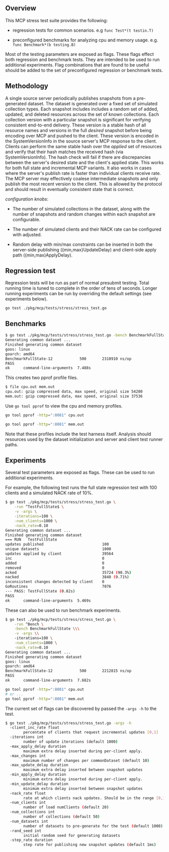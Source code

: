 ## Overview

This MCP stress test suite provides the following:

- regression tests for common scenarios. e.g `func Test*(t testin.T)`
    
- preconfigured benchmarks for analyzing cpu and memory usage. e.g. `func Benchmark*(b testing.B)`  

Most of the testing parameters are exposed as flags. These flags effect 
both regression and benchmark tests. They are intended to be used to run
additional experiments. Flag combinations that are found to be useful should
be added to the set of preconfigured regression or benchmark tests. 

## Methodology

A single source server periodically publishes snapshots from a pre-generated 
dataset. The dataset is generated over a fixed set of simulated collection types. 
Each snapshot includes includes a random set of added, updated, and deleted 
resources across the set of known collections. Each collection version with a 
particular snapshot is significant for verifying consistent end-to-end delivery. 
These version is a stable hash of all resource names and versions in the full 
_desired_ snapshot before being encoding over MCP and pushed to the client. These 
version is encoded in the SystemVersionInfo in the source server's MCP response to 
the client. Clients can perform the same stable hash over the _applied_ set of 
resources and verify that their hash matches the received hash (via SystemVersionInfo).
The hash check will fail if there are discrepancies between the server's desired state 
and the client's applied state. This works for both full state and incremental MCP variants. 
It also works in cases where the server's publish rate is faster than individual clients 
receive rate. The MCP server may effectively coalese intermediate snapshots and only publish
the most recent version to the client. This is allowed by the protocol and should result
in eventually consistent state that is correct.      

_configuration knobs_:

- The number of simulated collections in the dataset, along with the number of snapshots and 
random changes within each snapshot are configurable.

- The number of simulated clients and their NACK rate can be configured with adjusted.

- Random delay with min/max constraints can be inserted in both the server-side publishing 
({min,max}UpdateDelay) and client-side apply path ({min,max)ApplyDelay).

## Regression test

Regression tests will be run as part of normal presubmit testing. Total running time is tuned to complete 
in the order of tens of seconds. Longer running experiments can be run by overriding the default settings 
(see experiments below).

```golang
go test ./pkg/mcp/tests/stress/stress_test.go
```

## Benchmarks

```bash
$ go test ./pkg/mcp/tests/stress/stress_test.go -bench BenchmarkFullState -run ^Bench -cpuprofile cpu.out -memprofile mem.out
Generating common dataset ...
Finished generating common dataset
goos: linux
goarch: amd64
BenchmarkFullState-12    	     500	   2318910 ns/op
PASS
ok  	command-line-arguments	7.488s
```

This creates two pprof profile files.

```bash
$ file cpu.out mem.out 
cpu.out: gzip compressed data, max speed, original size 54280
mem.out: gzip compressed data, max speed, original size 37536
```

Use `go tool pprof` to view the cpu and memory profiles.

```bash
go tool pprof -http=":8081" cpu.out 
```

```bash
go tool pprof -http=":8081" mem.out
```

Note that these profiles include the test harness itself. Analysis 
should resources used by the dataset initialization and server and 
client test runner paths.

## Experiments

Several test parameters are exposed as flags. These can be used to run additional experiments.

For example, the following test runs the full state regression test with 100 clients and a 
simulated NACK rate of 10%.

```bash
$ go test ./pkg/mcp/tests/stress/stress_test.go \
    -run ^TestFullState$ \
    -v -args \
    -iterations=100 \
    -num_clients=1000 \
    -nack_rate=0.10
Generating common dataset ...
Finished generating common dataset
=== RUN   TestFullState
updates published                          100
unique datasets                            1000
updates applied by client                  39564
inc                                        0
added                                      0
removed                                    0
acked                                      35724 (90.3%)
nacked                                     3840 (9.71%)
inconsistent changes detected by client    0
GoRoutines                                 7076
--- PASS: TestFullState (0.82s)
PASS
ok  	command-line-arguments	5.469s
```

These can also be used to run benchmark experiments. 
```bash
$ go test ./pkg/mcp/tests/stress/stress_test.go \
    -run ^Bench \
    -bench BenchmarkFullState \\\
    -v -args \\
    -iterations=100 \
    -num_clients=1000 \
    -nack_rate=0.10
Generating common dataset ...
Finished generating common dataset
goos: linux
goarch: amd64
BenchmarkFullState-12    	     500	   2212815 ns/op
PASS
ok  	command-line-arguments	7.682s
```

```bash
go tool pprof -http=":8081" cpu.out 
# or ...
go tool pprof -http=":8081" mem.out
```


The current set of flags can be discovered by passed the `-args -h` to the test.

```bash
$ go test ./pkg/mcp/tests/stress/stress_test.go -args -h
  -client_inc_rate float
    	percentate of clients that request incremental updates [0,1]
  -iterations int
    	number of update iterations (default 1000)
  -max_apply_delay duration
    	maximum extra delay inserted during per-client apply.
  -max_changes int
    	maximum number of changes per commonDataset (default 10)
  -max_update_delay duration
    	maximum extra delay inserted between snapshot updates
  -min_apply_delay duration
    	minimum extra delay inserted during per-client apply.
  -min_update_delay duration
    	minimum extra delay inserted between snapshot updates
  -nack_rate float
    	rate at which clients nack updates. Should be in the range [0,1] (default 0.01)
  -num_clients int
    	number of load numClients (default 20)
  -num_collections int
    	number of collections (default 50)
  -num_datasets int
    	number of datasets to pre-generate for the test (default 1000)
  -rand_seed int
    	initial random seed for generating datasets
  -step_rate duration
    	step rate for publishing new snapshot updates (default 1ms)
```